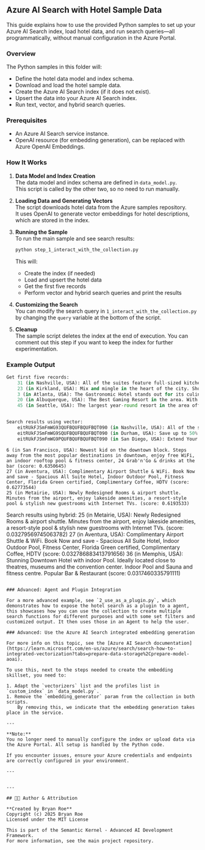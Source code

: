## Azure AI Search with Hotel Sample Data

This guide explains how to use the provided Python samples to set up your Azure AI Search index, load hotel data, and run search queries—all programmatically, without manual configuration in the Azure Portal.

### Overview

The Python samples in this folder will:

- Define the hotel data model and index schema.
- Download and load the hotel sample data.
- Create the Azure AI Search index (if it does not exist).
- Upsert the data into your Azure AI Search index.
- Run text, vector, and hybrid search queries.

### Prerequisites

- An Azure AI Search service instance.
- OpenAI resource (for embedding generation), can be replaced with Azure OpenAI Embeddings.

### How It Works

1. **Data Model and Index Creation**  
   The data model and index schema are defined in `data_model.py`.  
   This script is called by the other two, so no need to run manually.

2. **Loading Data and Generating Vectors**  
   The script downloads hotel data from the Azure samples repository.  
   It uses OpenAI to generate vector embeddings for hotel descriptions, which are stored in the index.

3. **Running the Sample**  
   To run the main sample and see search results:

   ```bash
   python step_1_interact_with_the_collection.py
   ```

   This will:
   - Create the index (if needed)
   - Load and upsert the hotel data
   - Get the first five records
   - Perform vector and hybrid search queries and print the results

4. **Customizing the Search**  
   You can modify the search query in `1_interact_with_the_collection.py` by changing the `query` variable at the bottom of the script.

5. **Cleanup**  
   The sample script deletes the index at the end of execution. You can comment out this step if you want to keep the index for further experimentation.

### Example Output

```python
Get first five records: 
    31 (in Nashville, USA): All of the suites feature full-sized kitchens stocked with cookware, separate living and sleeping areas and sofa beds. Some of the larger rooms have fireplaces and patios or balconies. Experience real country hospitality in the heart of bustling Nashville. The most vibrant music scene in the world is just outside your front door.
    23 (in Kirkland, USA): Mix and mingle in the heart of the city. Shop and dine, mix and mingle in the heart of downtown, where fab lake views unite with a cheeky design.
    3 (in Atlanta, USA): The Gastronomic Hotel stands out for its culinary excellence under the management of William Dough, who advises on and oversees all of the Hotel’s restaurant services.
    20 (in Albuquerque, USA): The Best Gaming Resort in the area. With elegant rooms & suites, pool, cabanas, spa, brewery & world-class gaming. This is the best place to play, stay & dine.
    45 (in Seattle, USA): The largest year-round resort in the area offering more of everything for your vacation – at the best value! What can you enjoy while at the resort, aside from the mile-long sandy beaches of the lake? Check out our activities sure to excite both young and young-at-heart guests. We have it all, including being named “Property of the Year” and a “Top Ten Resort” by top publications.


Search results using vector: 
    eitRUkFJSmFmWG93QUFBQUFBQUFBQT090 (in Nashville, USA): All of the suites feature full-sized kitchens stocked with cookware, separate living and sleeping areas and sofa beds. Some of the larger rooms have fireplaces and patios or balconies. Experience real country hospitality in the heart of bustling Nashville. The most vibrant music scene in the world is just outside your front door. (score: 0.6944429)
    eitRUkFJSmFmWG9SQUFBQUFBQUFBQT090 (in Durham, USA): Save up to 50% off traditional hotels. Free WiFi, great location near downtown, full kitchen, washer & dryer, 24/7 support, bowling alley, fitness center and more. (score: 0.6776492)
    eitRUkFJSmFmWG9PQUFBQUFBQUFBQT090 (in San Diego, USA): Extend Your Stay. Affordable home away from home, with amenities like free Wi-Fi, full kitchen, and convenient laundry service. (score: 0.67669696)
```
    6 (in San Francisco, USA): Newest kid on the downtown block. Steps away from the most popular destinations in downtown, enjoy free WiFi, an indoor rooftop pool & fitness center, 24 Grab'n'Go & drinks at the bar (score: 0.6350645)
    27 (in Aventura, USA): Complimentary Airport Shuttle & WiFi. Book Now and save - Spacious All Suite Hotel, Indoor Outdoor Pool, Fitness Center, Florida Green certified, Complimentary Coffee, HDTV (score: 0.62773544)
    25 (in Metairie, USA): Newly Redesigned Rooms & airport shuttle. Minutes from the airport, enjoy lakeside amenities, a resort-style pool & stylish new guestrooms with Internet TVs. (score: 0.6193533)


Search results using hybrid: 
    25 (in Metairie, USA): Newly Redesigned Rooms & airport shuttle. Minutes from the airport, enjoy lakeside amenities, a resort-style pool & stylish new guestrooms with Internet TVs. (score: 0.03279569745063782)
    27 (in Aventura, USA): Complimentary Airport Shuttle & WiFi. Book Now and save - Spacious All Suite Hotel, Indoor Outdoor Pool, Fitness Center, Florida Green certified, Complimentary Coffee, HDTV (score: 0.032786883413791656)
    36 (in Memphis, USA): Stunning Downtown Hotel with indoor Pool. Ideally located close to theatres, museums and the convention center. Indoor Pool and Sauna and fitness centre. Popular Bar & Restaurant (score: 0.0317460335791111)
```

### Advanced: Agent and Plugin Integration

For a more advanced example, see `2_use_as_a_plugin.py`, which demonstrates how to expose the hotel search as a plugin to a agent, this showcases how you can use the collection to create multiple search functions for different purposes and with some set filters and customized output. It then uses those in an Agent to help the user.

### Advanced: Use the Azure AI Search integrated embedding generation

For more info on this topic, see the [Azure AI Search documentation](https://learn.microsoft.com/en-us/azure/search/search-how-to-integrated-vectorization?tabs=prepare-data-storage%2Cprepare-model-aoai).

To use this, next to the steps needed to create the embedding skillset, you need to:

1. Adapt the `vectorizers` list and the profiles list in `custom_index` in `data_model.py`.
1. Remove the `embedding_generator` param from the collection in both scripts.  
    By removing this, we indicate that the embedding generation takes place in the service.

---

**Note:**  
You no longer need to manually configure the index or upload data via the Azure Portal. All setup is handled by the Python code.

If you encounter issues, ensure your Azure credentials and endpoints are correctly configured in your environment.

---


---

## 👨‍💻 Author & Attribution

**Created by Bryan Roe**  
Copyright (c) 2025 Bryan Roe  
Licensed under the MIT License

This is part of the Semantic Kernel - Advanced AI Development Framework.
For more information, see the main project repository.
